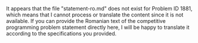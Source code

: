 It appears that the file "statement-ro.md" does not exist for Problem ID 1881, which means that I cannot process or translate the content since it is not available. If you can provide the Romanian text of the competitive programming problem statement directly here, I will be happy to translate it according to the specifications you provided.